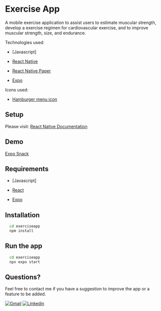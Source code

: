 
# Exercise App

A mobile exercise application to assist users to estimate muscular strength, develop a exercise regimen for cardiovascular exercise, and to improve muscular strength, size, and endurance. 

Technologies used: 
- [Javascript]

- [React Native](https://reactnative.dev/docs/getting-started)

- [React Native Paper](https://callstack.github.io/react-native-paper/getting-started.html)

- [Expo](https://docs.expo.dev/)

Icons used: 
- [Hamburger menu icon](https://www.iconfinder.com/)

## Setup
Please visit: [React Native Documentation](https://reactnative.dev/docs/environment-setup)

## Demo
[Expo Snack](https://snack.expo.dev/@danielekpark/17481f)

## Requirements
- [Javascript]

- [React](https://reactjs.org/)

- [Expo](https://docs.expo.dev/)

## Installation
```bash
  cd exerciseapp
  npm install
```

## Run the app
```bash
  cd exerciseapp
  npx expo start
```

## Questions?
Feel free to contact me if you have a suggestion to improve the app or a feature to be added. 


[![Gmail](https://img.shields.io/badge/Gmail-D14836?style=for-the-badge&logo=gmail&logoColor=white)](daniel.ek.park@gmail.com)
[![Linkedin](https://img.shields.io/badge/Linkedin-Linkedin%20-blue)](https://www.linkedin.com/in/daniel-park-70878119a/)
